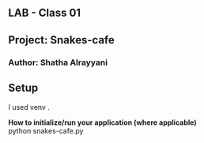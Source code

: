 ## LAB - Class 01
## Project: Snakes-cafe
### Author: Shatha Alrayyani


## Setup
I used venv . 

**How to initialize/run your application (where applicable)** </br>
 python snakes-cafe.py
